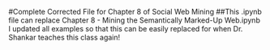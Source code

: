 #Complete Corrected File for Chapter 8 of Social Web Mining
##This .ipynb file can replace Chapter 8 - Mining the Semantically Marked-Up Web.ipynb
I updated all examples so that this can be easily replaced for when Dr. Shankar teaches this class again!